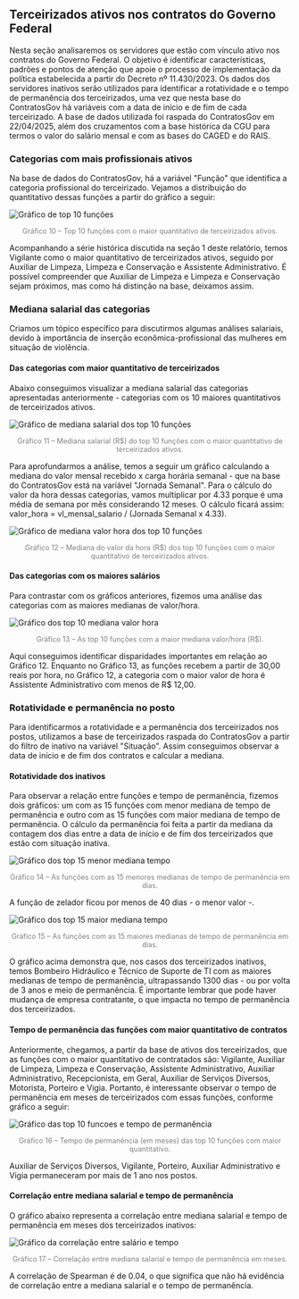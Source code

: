 ## Terceirizados ativos nos contratos do Governo Federal

Nesta seção analisaremos os servidores que estão com vínculo ativo nos contratos do Governo Federal. O objetivo é identificar características, padrões e pontos de atenção que apoie o processo de implementação da política estabelecida a partir do Decreto nº 11.430/2023. Os dados dos servidores inativos serão utilizados para identificar a rotatividade e o tempo de permanência dos terceirizados, uma vez que nesta base do ContratosGov há variáveis com a data de início e de fim de cada terceirizado. A base de dados utilizada foi raspada do ContratosGov em 22/04/2025, além dos cruzamentos com a base histórica da CGU para termos o valor do salário mensal e com as bases do CAGED e do RAIS.

### Categorias com mais profissionais ativos

Na base de dados do ContratosGov, há a variável "Função" que identifica a categoria profissional do terceirizado. Vejamos a distribuição do quantitativo dessas funções a partir do gráfico a seguir:

![Gráfico de top 10 funções](../analises/graficos/top_10_funcoes.png)
<p style="text-align: center; font-size: 0.9em; color: gray;">
Gráfico 10 – Top 10 funções com o maior quantitativo de terceirizados ativos.
</p>

Acompanhando a série histórica discutida na seção 1 deste relatório, temos Vigilante como o maior quantitativo de terceirizados ativos, seguido por Auxiliar de Limpeza, Limpeza e Conservação e Assistente Administrativo. É possível compreender que Auxiliar de Limpeza e Limpeza e Conservação sejam próximos, mas como há distinção na base, deixamos assim.

### Mediana salarial das categorias

Criamos um tópico específico para discutirmos algumas análises salariais, devido à importância de inserção econômica-profissional das mulheres em situação de violência.

#### Das categorias com maior quantitativo de terceirizados

Abaixo conseguimos visualizar a mediana salarial das categorias apresentadas anteriormente - categorias com os 10 maiores quantitativos de terceirizados ativos.

![Gráfico de mediana salarial dos top 10 funções](../analises/graficos/mediana_salarial_ativos.png)
<p style="text-align: center; font-size: 0.9em; color: gray;">
Gráfico 11 – Mediana salarial (R$) do top 10 funções com o maior quantitativo de terceirizados ativos.
</p>

Para aprofundarmos a análise, temos a seguir um gráfico calculando a mediana do valor mensal recebido x carga horária semanal - que na base do ContratosGov está na variável "Jornada Semanal". Para o cálculo do valor da hora dessas categorias, vamos multiplicar por 4.33 porque é uma média de semana por mês considerando 12 meses. O cálculo ficará assim: valor_hora = vl_mensal_salario / (Jornada Semanal x 4.33).

![Gráfico de mediana valor hora dos top 10 funções](../analises/graficos/mediana_valor_hora_top_10.png)
<p style="text-align: center; font-size: 0.9em; color: gray;">
Gráfico 12 – Mediana do valor da hora (R$) dos top 10 funções com o maior quantitativo de terceirizados ativos.
</p>

#### Das categorias com os maiores salários

Para contrastar com os gráficos anteriores, fizemos uma análise das categorias com as maiores medianas de valor/hora.

![Gráfico dos top 10 mediana valor hora](../analises/graficos/top_10_mediana_valor_hora.png)
<p style="text-align: center; font-size: 0.9em; color: gray;">
Gráfico 13 – As top 10 funções com a maior mediana valor/hora (R$).
</p>

Aqui conseguimos identificar disparidades importantes em relação ao Gráfico 12. Enquanto no Gráfico 13, as funções recebem a partir de 30,00 reais por hora, no Gráfico 12, a categoria com o maior valor de hora é Assistente Administrativo com menos de R$ 12,00.

### Rotatividade e permanência no posto

Para identificarmos a rotatividade e a permanência dos terceirizados nos postos, utilizamos a base de terceirizados raspada do ContratosGov a partir do filtro de inativo na variável "Situação". Assim conseguimos observar a data de início e de fim dos contratos e calcular a mediana.

#### Rotatividade dos inativos

Para observar a relação entre funções e tempo de permanência, fizemos dois gráficos: um com as 15 funções com menor mediana de tempo de permanência e outro com as 15 funções com maior mediana de tempo de permanência. O cálculo da permanência foi feita a partir da mediana da contagem dos dias entre a data de início e de fim dos terceirizados que estão com situação inativa.

![Gráfico dos top 15 menor mediana tempo](../analises/graficos/top_15_menor_mediana_tempo.png)
<p style="text-align: center; font-size: 0.9em; color: gray;">
Gráfico 14 – As funções com as 15 menores medianas de tempo de permanência em dias.
</p>

A função de zelador ficou por menos de 40 dias - o menor valor -.

![Gráfico dos top 15 maior mediana tempo](../analises/graficos/top_15_maior_mediana_tempo.png)
<p style="text-align: center; font-size: 0.9em; color: gray;">
Gráfico 15 – As funções com as 15 maiores medianas de tempo de permanência em dias.
</p>

O gráfico acima demonstra que, nos casos dos terceirizados inativos, temos Bombeiro Hidráulico e Técnico de Suporte de TI com as maiores medianas de tempo de permanência, ultrapassando 1300 dias - ou por volta de 3 anos e meio de permanência. É importante lembrar que pode haver mudança de empresa contratante, o que impacta no tempo de permanência dos terceirizados.

#### Tempo de permanência das funções com maior quantitativo de contratos

Anteriormente, chegamos, a partir da base de ativos dos terceirizados, que as funções com o maior quantitativo de contratados são: Vigilante, Auxiliar de Limpeza, Limpeza e Conservação, Assistente Administrativo, Auxiliar Administrativo, Recepcionista, em Geral, Auxiliar de Serviços Diversos, Motorista, Porteiro e Vigia. Portanto, é interessante observar o tempo de permanência em meses de terceirizados com essas funções, conforme gráfico a seguir:

![Gráfico das top 10 funcoes e tempo de permanência](../analises/graficos/top_10_funcoes_mediana_tempo.png)
<p style="text-align: center; font-size: 0.9em; color: gray;">
Gráfico 16 – Tempo de permanência (em meses) das top 10 funções com maior quantitativo.
</p>

Auxiliar de Serviços Diversos, Vigilante, Porteiro, Auxiliar Administrativo e Vigia permaneceram por mais de 1 ano nos postos.

#### Correlação entre mediana salarial e tempo de permanência

O gráfico abaixo representa a correlação entre mediana salarial e tempo de permanência em meses dos terceirizados inativos:

![Gráfico da correlação entre salário e tempo](../analises/graficos/corr_salario_tempo.png)
<p style="text-align: center; font-size: 0.9em; color: gray;">
Gráfico 17 – Correlação entre mediana salarial e tempo de permanência em meses.
</p>

A correlação de Spearman é de 0.04, o que significa que não há evidência de correlação entre a mediana salarial e o tempo de permanência.